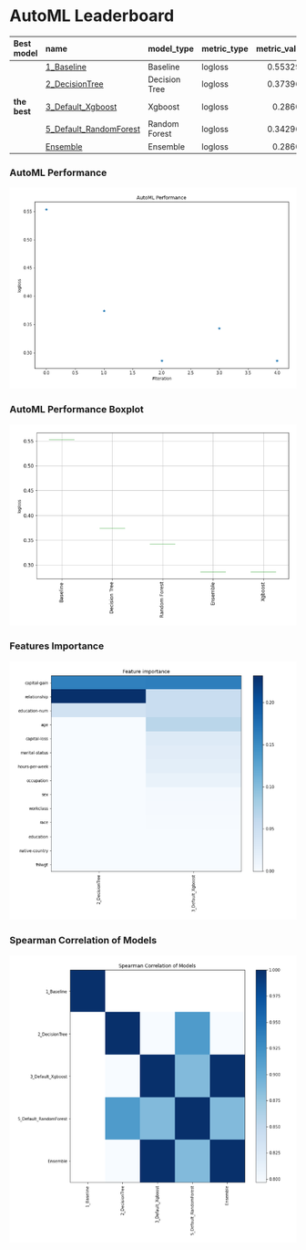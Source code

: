 # AutoML Leaderboard

| Best model   | name                                                       | model_type    | metric_type   |   metric_value |   train_time |
|:-------------|:-----------------------------------------------------------|:--------------|:--------------|---------------:|-------------:|
|              | [1_Baseline](1_Baseline/README.md)                         | Baseline      | logloss       |       0.553298 |         2.42 |
|              | [2_DecisionTree](2_DecisionTree/README.md)                 | Decision Tree | logloss       |       0.373967 |        15.98 |
| **the best** | [3_Default_Xgboost](3_Default_Xgboost/README.md)           | Xgboost       | logloss       |       0.28607  |         8.54 |
|              | [5_Default_RandomForest](5_Default_RandomForest/README.md) | Random Forest | logloss       |       0.342962 |         5.49 |
|              | [Ensemble](Ensemble/README.md)                             | Ensemble      | logloss       |       0.28607  |         2.86 |

### AutoML Performance
![AutoML Performance](ldb_performance.png)

### AutoML Performance Boxplot
![AutoML Performance Boxplot](ldb_performance_boxplot.png)

### Features Importance
![features importance across models](features_heatmap.png)



### Spearman Correlation of Models
![models spearman correlation](correlation_heatmap.png)

